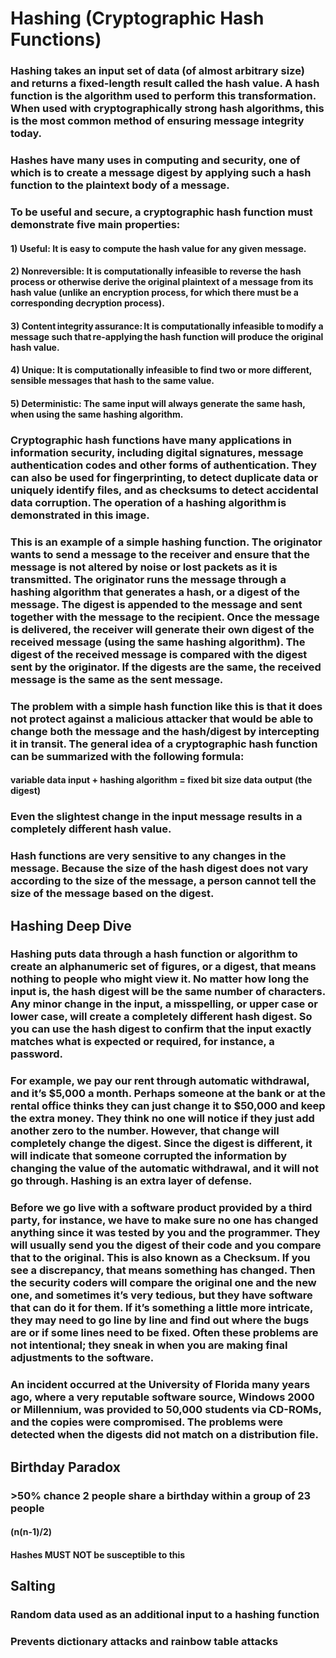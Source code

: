 # Hashing (Cryptographic Hash Functions)

### Hashing takes an input set of data (of almost arbitrary size) and returns a fixed-length result called the hash value. A hash function is the algorithm used to perform this transformation. When used with cryptographically strong hash algorithms, this is the most common method of ensuring message integrity today.

### Hashes have many uses in computing and security, one of which is to create a message digest by applying such a hash function to the plaintext body of a message. 

### To be useful and secure, a cryptographic hash function must demonstrate five main properties: 

#### 1) Useful: It is easy to compute the hash value for any given message.

#### 2) Nonreversible: It is computationally infeasible to reverse the hash process or otherwise derive the original plaintext of a message from its hash value (unlike an encryption process, for which there must be a corresponding decryption process).

#### 3) Content integrity assurance: It is computationally infeasible to modify a message such that re-applying the hash function will produce the original hash value. 

#### 4) Unique: It is computationally infeasible to find two or more different, sensible messages that hash to the same value.

#### 5) Deterministic: The same input will always generate the same hash, when using the same hashing algorithm.

### Cryptographic hash functions have many applications in information security, including digital signatures, message authentication codes and other forms of authentication. They can also be used for fingerprinting, to detect duplicate data or uniquely identify files, and as checksums to detect accidental data corruption. The operation of a hashing algorithm is demonstrated in this image.

### This is an example of a simple hashing function. The originator wants to send a message to the receiver and ensure that the message is not altered by noise or lost packets as it is transmitted. The originator runs the message through a hashing algorithm that generates a hash, or a digest of the message. The digest is appended to the message and sent together with the message to the recipient. Once the message is delivered, the receiver will generate their own digest of the received message (using the same hashing algorithm). The digest of the received message is compared with the digest sent by the originator. If the digests are the same, the received message is the same as the sent message.

### The problem with a simple hash function like this is that it does not protect against a malicious attacker that would be able to change both the message and the hash/digest by intercepting it in transit. The general idea of a cryptographic hash function can be summarized with the following formula:

#### variable data input + hashing algorithm = fixed bit size data output (the digest)

### Even the slightest change in the input message results in a completely different hash value.

### Hash functions are very sensitive to any changes in the message. Because the size of the hash digest does not vary according to the size of the message, a person cannot tell the size of the message based on the digest.

## Hashing Deep Dive

### Hashing puts data through a hash function or algorithm to create an alphanumeric set of figures, or a digest, that means nothing to people who might view it. No matter how long the input is, the hash digest will be the same number of characters. Any minor change in the input, a misspelling, or upper case or lower case, will create a completely different hash digest. So you can use the hash digest to confirm that the input exactly matches what is expected or required, for instance, a password.

### For example, we pay our rent through automatic withdrawal, and it’s $5,000 a month. Perhaps someone at the bank or at the rental office thinks they can just change it to $50,000 and keep the extra money. They think no one will notice if they just add another zero to the number. However, that change will completely change the digest. Since the digest is different, it will indicate that someone corrupted the information by changing the value of the automatic withdrawal, and it will not go through. Hashing is an extra layer of defense.

### Before we go live with a software product provided by a third party, for instance, we have to make sure no one has changed anything since it was tested by you and the programmer. They will usually send you the digest of their code and you compare that to the original. This is also known as a Checksum. If you see a discrepancy, that means something has changed. Then the security coders will compare the original one and the new one, and sometimes it’s very tedious, but they have software that can do it for them. If it’s something a little more intricate, they may need to go line by line and find out where the bugs are or if some lines need to be fixed. Often these problems are not intentional; they sneak in when you are making final adjustments to the software.

### An incident occurred at the University of Florida many years ago, where a very reputable software source, Windows 2000 or Millennium, was provided to 50,000 students via CD-ROMs, and the copies were compromised. The problems were detected when the digests did not match on a distribution file.


## Birthday Paradox

### >50% chance 2 people share a birthday within a group of 23 people

#### (n(n-1)/2)

#### Hashes MUST NOT be susceptible to this

## Salting

### Random data used as an additional input to a hashing function

### Prevents dictionary attacks and rainbow table attacks
